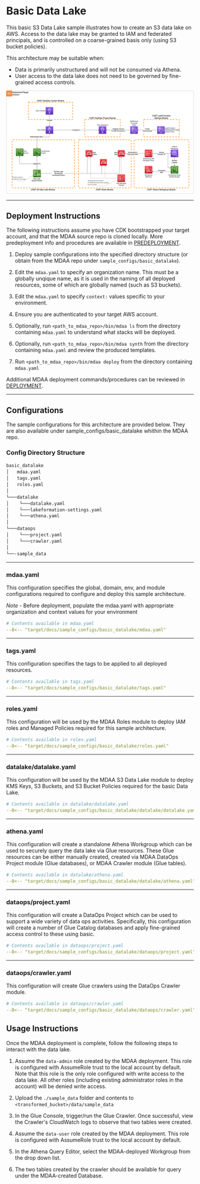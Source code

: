 # Basic Data Lake

This basic S3 Data Lake sample illustrates how to create an S3 data lake on AWS. Access to the data lake may be granted to IAM and federated principals, and is controlled on a coarse-grained basis only (using S3 bucket policies).

This architecture may be suitable when:

* Data is primarily unstructured and will not be consumed via Athena.
* User access to the data lake does not need to be governed by fine-grained access controls.

![Basic Datalake](docs/basic_datalake.png)

***

## Deployment Instructions

The following instructions assume you have CDK bootstrapped your target account, and that the MDAA source repo is cloned locally.
More predeployment info and procedures are available in [PREDEPLOYMENT](../../PREDEPLOYMENT.md).

1. Deploy sample configurations into the specified directory structure (or obtain from the MDAA repo under `sample_configs/basic_datalake`).

2. Edit the `mdaa.yaml` to specify an organization name. This must be a globally unqique name, as it is used in the naming of all deployed resources, some of which are globally named (such as S3 buckets).

3. Edit the `mdaa.yaml` to specify `context:` values specific to your environment.

4. Ensure you are authenticated to your target AWS account.

5. Optionally, run `<path_to_mdaa_repo>/bin/mdaa ls` from the directory containing `mdaa.yaml` to understand what stacks will be deployed.

6. Optionally, run `<path_to_mdaa_repo>/bin/mdaa synth` from the directory containing `mdaa.yaml` and review the produced templates.

7. Run `<path_to_mdaa_repo>/bin/mdaa deploy` from the directory containing `mdaa.yaml`

Additional MDAA deployment commands/procedures can be reviewed in [DEPLOYMENT](../../DEPLOYMENT.md).

***

## Configurations

The sample configurations for this architecture are provided below. They are also available under sample_configs/basic_datalake whithin the MDAA repo.

### Config Directory Structure

```bash
basic_datalake
│   mdaa.yaml
│   tags.yaml
│   roles.yaml
│
└───datalake
│    └───datalake.yaml
│    └───lakeformation-settings.yaml
│    └───athena.yaml
│
└───dataops
│    └───project.yaml
│    └───crawler.yaml
│
└──-sample_data  
```

***

### mdaa.yaml

This configuration specifies the global, domain, env, and module configurations required to configure and deploy this sample architecture.

*Note* - Before deployment, populate the mdaa.yaml with appropriate organization and context values for your environment

```yaml
# Contents available in mdaa.yaml
--8<-- "target/docs/sample_configs/basic_datalake/mdaa.yaml"
```

***

### tags.yaml

This configuration specifies the tags to be applied to all deployed resources.

```yaml
# Contents available in tags.yaml
--8<-- "target/docs/sample_configs/basic_datalake/tags.yaml"
```

***

### roles.yaml

This configuration will be used by the MDAA Roles module to deploy IAM roles and Managed Policies required for this sample architecture.

```yaml
# Contents available in roles.yaml
--8<-- "target/docs/sample_configs/basic_datalake/roles.yaml"
```

***

### datalake/datalake.yaml

This configuration will be used by the MDAA S3 Data Lake module to deploy KMS Keys, S3 Buckets, and S3 Bucket Policies required for the basic Data Lake.

```yaml
# Contents available in datalake/datalake.yaml
--8<-- "target/docs/sample_configs/basic_datalake/datalake/datalake.yaml"
```

***

### athena.yaml

This configuration will create a standalone Athena Workgroup which can be used to securely query the data lake via Glue resources. These Glue resources can be either manually created, created via MDAA DataOps Project module (Glue databases), or MDAA Crawler module (Glue tables).

```yaml
# Contents available in datalake/athena.yaml
--8<-- "target/docs/sample_configs/basic_datalake/datalake/athena.yaml"
```

***

### dataops/project.yaml

This configuration will create a DataOps Project which can be used to support a wide variety of data ops activities. Specifically, this configuration will create a number of Glue Catalog databases and apply fine-grained access control to these using basic.

```yaml
# Contents available in dataops/project.yaml
--8<-- "target/docs/sample_configs/basic_datalake/dataops/project.yaml"
```

***

### dataops/crawler.yaml

This configuration will create Glue crawlers using the DataOps Crawler module.

```yaml
# Contents available in dataops/crawler.yaml
--8<-- "target/docs/sample_configs/basic_datalake/dataops/crawler.yaml"
```

## Usage Instructions

Once the MDAA deployment is complete, follow the following steps to interact with the data lake.

1. Assume the `data-admin` role created by the MDAA deployment. This role is configured with AssumeRole trust to the local account by default. Note that this role is the only role configured with write access to the data lake. All other roles (including existing administrator roles in the account) will be denied write access.

2. Upload the `./sample_data` folder and contents to `<transformed_bucket>/data/sample_data`

3. In the Glue Console, trigger/run the Glue Crawler. Once successful, view the Crawler's CloudWatch logs to observe that two tables were created.

4. Assume the `data-user` role created by the MDAA deployment. This role is configured with AssumeRole trust to the local account by default.

5. In the Athena Query Editor, select the MDAA-deployed Workgroup from the drop down list.

6. The two tables created by the crawler should be available for query under the MDAA-created Database.
